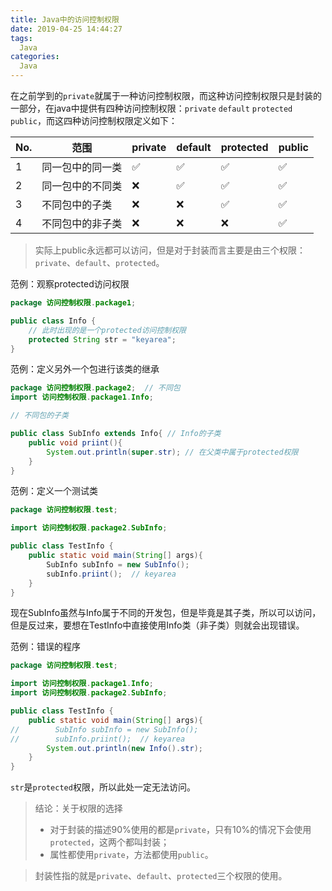 ```yaml
---
title: Java中的访问控制权限
date: 2019-04-25 14:44:27
tags:
  Java
categories:
  Java
---
```


在之前学到的`private`就属于一种访问控制权限，而这种访问控制权限只是封装的一部分，在java中提供有四种访问控制权限：`private` `default` `protected` `public`，而这四种访问控制权限定义如下：


| No. | 范围 | private | default | protected | public |
| --- | --- | --- | --- | --- | --- |
| 1 | 同一包中的同一类 | ✅ | ✅ | ✅ | ✅ |
| 2 | 同一包中的不同类 | ❌ | ✅ | ✅ | ✅ |
| 3 | 不同包中的子类 | ❌ | ❌ | ✅ | ✅ |
| 4 | 不同包中的非子类 | ❌ | ❌ | ❌ | ✅ |

> 实际上public永远都可以访问，但是对于封装而言主要是由三个权限：`private`、`default`、`protected`。

范例：观察protected访问权限

```java
package 访问控制权限.package1;

public class Info {
    // 此时出现的是一个protected访问控制权限
    protected String str = "keyarea";
}
```

范例：定义另外一个包进行该类的继承

```java
package 访问控制权限.package2;  // 不同包
import 访问控制权限.package1.Info;

// 不同包的子类

public class SubInfo extends Info{ // Info的子类
    public void priint(){
        System.out.println(super.str); // 在父类中属于protected权限
    }
}
```

范例：定义一个测试类

```java
package 访问控制权限.test;

import 访问控制权限.package2.SubInfo;

public class TestInfo {
    public static void main(String[] args){
        SubInfo subInfo = new SubInfo();
        subInfo.priint();  // keyarea
    }
}
```

现在SubInfo虽然与Info属于不同的开发包，但是毕竟是其子类，所以可以访问，但是反过来，要想在TestInfo中直接使用Info类（非子类）则就会出现错误。

范例：错误的程序

```java
package 访问控制权限.test;

import 访问控制权限.package1.Info;
import 访问控制权限.package2.SubInfo;

public class TestInfo {
    public static void main(String[] args){
//        SubInfo subInfo = new SubInfo();
//        subInfo.priint();  // keyarea
        System.out.println(new Info().str);
    }
}
```

`str`是`protected`权限，所以此处一定无法访问。

> 结论：关于权限的选择
> - 对于封装的描述90%使用的都是`private`，只有10%的情况下会使用`protected`，这两个都叫封装；
> - 属性都使用`private`，方法都使用`public`。


> 封装性指的就是`private`、`default`、`protected`三个权限的使用。
